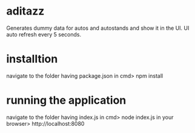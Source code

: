 # aditazz
Generates dummy data for autos and autostands and show it in the UI. UI auto refresh every 5 seconds.

# installtion
navigate to the folder having package.json
in cmd> npm install

# running the application
navigate to the folder having index.js
in cmd> node index.js
in your browser> http://localhost:8080

